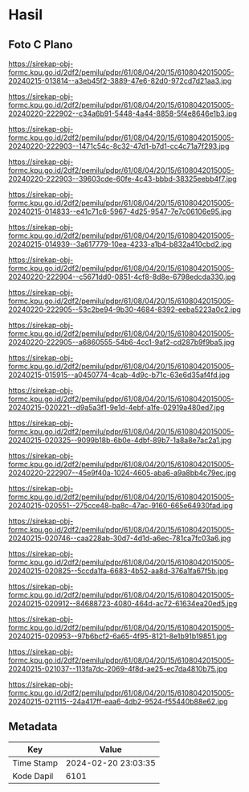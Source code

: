# Hasil

## Foto C Plano

https://sirekap-obj-formc.kpu.go.id/2df2/pemilu/pdpr/61/08/04/20/15/6108042015005-20240215-013814--a3eb45f2-3889-47e6-82d0-972cd7d21aa3.jpg

https://sirekap-obj-formc.kpu.go.id/2df2/pemilu/pdpr/61/08/04/20/15/6108042015005-20240220-222902--c34a6b91-5448-4a44-8858-5f4e8646e1b3.jpg

https://sirekap-obj-formc.kpu.go.id/2df2/pemilu/pdpr/61/08/04/20/15/6108042015005-20240220-222903--1471c54c-8c32-47d1-b7d1-cc4c71a7f293.jpg

https://sirekap-obj-formc.kpu.go.id/2df2/pemilu/pdpr/61/08/04/20/15/6108042015005-20240220-222903--39603cde-60fe-4c43-bbbd-38325eebb4f7.jpg

https://sirekap-obj-formc.kpu.go.id/2df2/pemilu/pdpr/61/08/04/20/15/6108042015005-20240215-014833--e41c71c6-5967-4d25-9547-7e7c06106e95.jpg

https://sirekap-obj-formc.kpu.go.id/2df2/pemilu/pdpr/61/08/04/20/15/6108042015005-20240215-014939--3a617779-10ea-4233-a1b4-b832a410cbd2.jpg

https://sirekap-obj-formc.kpu.go.id/2df2/pemilu/pdpr/61/08/04/20/15/6108042015005-20240220-222904--c5671dd0-0851-4cf8-8d8e-6798edcda330.jpg

https://sirekap-obj-formc.kpu.go.id/2df2/pemilu/pdpr/61/08/04/20/15/6108042015005-20240220-222905--53c2be94-9b30-4684-8392-eeba5223a0c2.jpg

https://sirekap-obj-formc.kpu.go.id/2df2/pemilu/pdpr/61/08/04/20/15/6108042015005-20240220-222905--a6860555-54b6-4cc1-9af2-cd287b9f9ba5.jpg

https://sirekap-obj-formc.kpu.go.id/2df2/pemilu/pdpr/61/08/04/20/15/6108042015005-20240215-015915--a0450774-4cab-4d9c-b71c-63e6d35af4fd.jpg

https://sirekap-obj-formc.kpu.go.id/2df2/pemilu/pdpr/61/08/04/20/15/6108042015005-20240215-020221--d9a5a3f1-9e1d-4ebf-a1fe-02919a480ed7.jpg

https://sirekap-obj-formc.kpu.go.id/2df2/pemilu/pdpr/61/08/04/20/15/6108042015005-20240215-020325--9099b18b-6b0e-4dbf-89b7-1a8a8e7ac2a1.jpg

https://sirekap-obj-formc.kpu.go.id/2df2/pemilu/pdpr/61/08/04/20/15/6108042015005-20240220-222907--45e9f40a-1024-4605-aba6-a9a8bb4c79ec.jpg

https://sirekap-obj-formc.kpu.go.id/2df2/pemilu/pdpr/61/08/04/20/15/6108042015005-20240215-020551--275cce48-ba8c-47ac-9160-665e64930fad.jpg

https://sirekap-obj-formc.kpu.go.id/2df2/pemilu/pdpr/61/08/04/20/15/6108042015005-20240215-020746--caa228ab-30d7-4d1d-a6ec-781ca7fc03a6.jpg

https://sirekap-obj-formc.kpu.go.id/2df2/pemilu/pdpr/61/08/04/20/15/6108042015005-20240215-020825--5ccda1fa-6683-4b52-aa8d-376a1fa67f5b.jpg

https://sirekap-obj-formc.kpu.go.id/2df2/pemilu/pdpr/61/08/04/20/15/6108042015005-20240215-020912--84688723-4080-464d-ac72-61634ea20ed5.jpg

https://sirekap-obj-formc.kpu.go.id/2df2/pemilu/pdpr/61/08/04/20/15/6108042015005-20240215-020953--97b6bcf2-6a65-4f95-8121-8e1b91b19851.jpg

https://sirekap-obj-formc.kpu.go.id/2df2/pemilu/pdpr/61/08/04/20/15/6108042015005-20240215-021037--113fa7dc-2069-4f8d-ae25-ec7da4810b75.jpg

https://sirekap-obj-formc.kpu.go.id/2df2/pemilu/pdpr/61/08/04/20/15/6108042015005-20240215-021115--24a417ff-eaa6-4db2-9524-f55440b88e62.jpg


## Metadata

| Key        | Value               |
| ---------- | ------------------- |
| Time Stamp | 2024-02-20 23:03:35 |
| Kode Dapil | 6101                |



